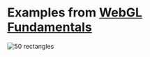 # Examples from [WebGL Fundamentals](https://webglfundamentals.org/)

![50 rectangles](https://github.com/thelululand/webgl-fundamentals/assets/77254939/0e4f28fb-dad4-4dff-83a1-9eeb82be8554)
